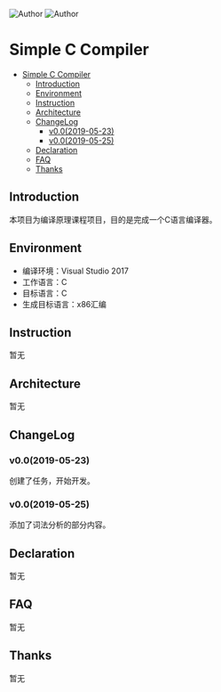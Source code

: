 ![Author](https://img.shields.io/badge/Author-zxhcho-blue.svg?style=flat)
![Author](https://img.shields.io/badge/Author-Zzzcode-blue.svg?style=flat)

# Simple C Compiler

<!-- TOC -->
- [Simple C Compiler](#simple-c-compiler)
  - [Introduction](#introduction)
  - [Environment](#environment)
  - [Instruction](#instruction)
  - [Architecture](#architecture)
  - [ChangeLog](#changelog)
    - [v0.0(2019-05-23)](#v002019-05-23)
    - [v0.0(2019-05-25)](#v002019-05-25)
  - [Declaration](#declaration)
  - [FAQ](#faq)
  - [Thanks](#thanks)


## Introduction
本项目为编译原理课程项目，目的是完成一个C语言编译器。

## Environment
- 编译环境：Visual Studio 2017
- 工作语言：C
- 目标语言：C
- 生成目标语言：x86汇编

## Instruction 
暂无

## Architecture
暂无

## ChangeLog
### v0.0(2019-05-23)
创建了任务，开始开发。
### v0.0(2019-05-25)
添加了词法分析的部分内容。

## Declaration
暂无

## FAQ
暂无

## Thanks
暂无

